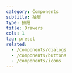 ```yaml
---
category: Components
subtitle: 抽屉
type: 抽屉
title: Drawers
cols: 1
tag: preset
related:
  - /components/dialogs
  - /components/buttons
  - /components/icons
---
```

